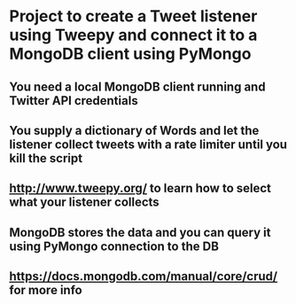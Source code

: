 # Project to create a Tweet listener using Tweepy and connect it to a MongoDB client using PyMongo
## You need a local MongoDB client running and Twitter API credentials
## You supply a dictionary of Words and let the listener collect tweets with a rate limiter until you kill the script
## http://www.tweepy.org/ to learn how to select what your listener collects
## MongoDB stores the data and you can query it using PyMongo connection to the DB
## https://docs.mongodb.com/manual/core/crud/ for more info

